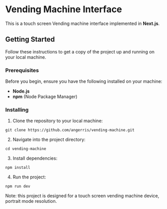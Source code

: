 # Vending Machine Interface

This is a touch screen Vending machine interface implemented in **Next.js**.

## Getting Started

Follow these instructions to get a copy of the project up and running on your local machine.

### Prerequisites

Before you begin, ensure you have the following installed on your machine:

- **Node.js**
- **npm** (Node Package Manager)

### Installing

1. Clone the repository to your local machine:

```
git clone https://github.com/angerris/vending-machine.git
```

2. Navigate into the project directory:

```
cd vending-machine
```

3. Install dependencies:

```
npm install
```

4. Run the project:

```
npm run dev
```
Note: this project is designed for a touch screen vending machine device, portrait mode resolution.
